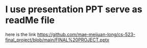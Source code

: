 # I use presentation PPT serve as readMe file
here is the link 
https://github.com/mae-meijuan-long/cs-523-final_project/blob/main/FINAL%20PROJECT.pptx
